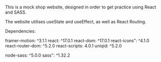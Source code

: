 This is a mock shop website, designed in order to get practice using React and SASS. 

The website utilises useState and useEffect, as well as React Routing. 

Dependencies:

framer-motion: ^3.1.1
react: ^17.0.1
react-dom: ^17.0.1
react-icons": ^4.1.0
react-router-dom: ^5.2.0
react-scripts: 4.0.1
uniqid: ^5.2.0

node-sass: ^5.0.0
sass": ^1.32.2
